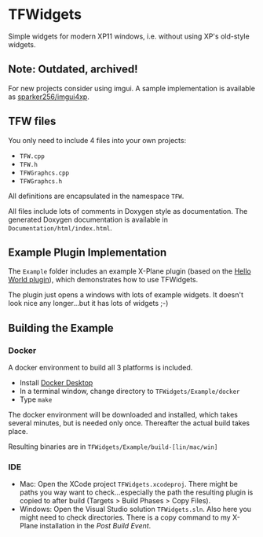 # TFWidgets
Simple widgets for modern XP11 windows, i.e. without using XP's old-style widgets.

## Note: Outdated, archived!

For new projects consider using imgui. A sample implementation is available as [sparker256/imgui4xp](https://github.com/sparker256/imgui4xp).

## TFW files

You only need to include 4 files into your own projects:
- `TFW.cpp`
- `TFW.h`
- `TFWGraphcs.cpp`
- `TFWGraphcs.h`

All definitions are encapsulated in the namespace `TFW`.

All files include lots of comments in Doxygen style as documentation.
The generated Doxygen documentation is available in `Documentation/html/index.html`.

## Example Plugin Implementation

The `Example` folder includes an example X-Plane plugin
(based on the [Hello World plugin](https://developer.x-plane.com/code-sample/hello-world-sdk-3/)),
which demonstrates how to use TFWidgets.

The plugin just opens a windows with lots of example widgets. It doesn't look nice any
longer...but it has lots of widgets ;-)

## Building the Example

### Docker

A docker environment to build all 3 platforms is included.

- Install [Docker Desktop](https://www.docker.com/products/docker-desktop)
- In a terminal window, change directory to `TFWidgets/Example/docker`
- Type `make`

The docker environment will be downloaded and installed, which takes several
minutes, but is needed only once. Thereafter the actual build takes place.

Resulting binaries are in `TFWidgets/Example/build-[lin/mac/win]`

### IDE

- Mac: Open the XCode project `TFWidgets.xcodeproj`. There might be paths you way want to check...especially the path the resulting plugin is copied to after build (Targets > Build Phases > Copy Files).
- Windows: Open the Visual Studio solution `TFWidgets.sln`. Also here you might need to check directories. There is a copy command to my X-Plane installation in the _Post Build Event_.
